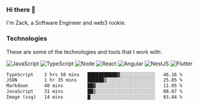 ### Hi there 👋
I'm Zack, a Software Engineer and web3 rookie.

### Technologies
These are some of the technologies and tools that I work with:

![JavaScript](https://img.shields.io/badge/JavaScript-323330.svg?logo=javascript&logoColor=F7DF1E) 
![TypeScript](https://img.shields.io/badge/TypeScript-007ACC.svg?logo=typescript&logoColor=white) 
![Node](https://img.shields.io/badge/Node.js-43853D.svg?logo=node.js&logoColor=white)
![React](https://img.shields.io/badge/React-20232a.svg?logo=react&logoColor=61DAFB) 
![Angular](https://img.shields.io/badge/Angular-E23237.svg?logo=angularjs&logoColor=white)
![NestJS](https://img.shields.io/badge/NestJS-E0234E?logo=nestjs&logoColor=white)
![Flutter](https://img.shields.io/badge/Flutter-02569B.svg?logo=flutter&logoColor=white)

<!--START_SECTION:waka-->

```txt
TypeScript    2 hrs 50 mins   ███████████▓░░░░░░░░░░░░░   46.16 %
JSON          1 hr 35 mins    ██████▒░░░░░░░░░░░░░░░░░░   25.85 %
Markdown      40 mins         ██▓░░░░░░░░░░░░░░░░░░░░░░   11.05 %
JavaScript    31 mins         ██▒░░░░░░░░░░░░░░░░░░░░░░   08.67 %
Image (svg)   14 mins         █░░░░░░░░░░░░░░░░░░░░░░░░   03.84 %
```

<!--END_SECTION:waka-->
